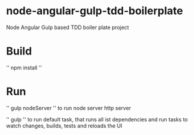 # node-angular-gulp-tdd-boilerplate
Node Angular Gulp based TDD boiler plate project

# Build
'' npm install ''

# Run
'' gulp nodeServer '' to run node server http server

'' gulp '' to run default task, that runs all ist dependencies and run tasks to watch changes, builds, tests and reloads the UI
